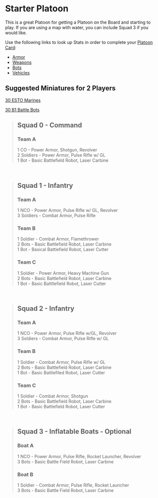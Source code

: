 # **Starter Platoon**
This is a great Platoon for getting a Platoon on the Board and starting to play. If you are using a map with water, you can include Squad 3 if you would like.

Use the following links to look up Stats in order to complete your [Platoon Card][platoon]:
- [Armor][armor]
- [Weapons][weapons]
- [Bots][bots]
- [Vehicles][vehicles]

[armor]: /equipment/armor.md
[weapons]: /equipment/weapons.md
[bots]: /equipment/bots.md
[vehicles]: /equipment/vehicles.md
[platoon]: /platoons/platoon_card.md

## **Suggested Miniatures for 2 Players**
[30 ESTO Marines][marines]

[marines]: https://www.etsy.com/listing/1208900159/esto-marines-for-tabletop-wargaming-epic

[30 B1 Battle Bots][battle_bots]

[battle_bots]: https://www.etsy.com/listing/1211439634/b1-battle-bots-expansion-for-tabletop

>## **Squad 0 - Command**
>### **Team A**
>1 CO - Power Armor, Shotgun, Revolver<br>
>2 Soldiers - Power Armor, Pulse Rifle w/ GL<br>
>1 Bot - Basic Battlefield Robot, Laser Carbine

<br>

>## **Squad 1 - Infantry**
>### **Team A**
>1 NCO - Power Armor, Pulse Rifle w/ GL, Revolver<br>
>3 Soldiers - Combat Armor, Pulse Rifle
>
>### **Team B**
>1 Soldier - Combat Armor, Flamethrower<br>
>2 Bots - Basic Battlefield Robot, Laser Carbine<br>
>1 Bot - Basical Battlefield Robot, Laser Cutter
>
>### **Team C**
>1 Soldier - Power Armor, Heavy Machine Gun<br>
>2 Bots - Basic Battlefield Robot, Laser Carbine<br>
>1 Bot - Basic Battllefield Robot, Laser Cutter

<br>

>## **Squad 2 - Infantry**
>### **Team A**
>1 NCO - Power Armor, Pulse Rifle w/GL, Revolver<br>
>3 Soldiers - Combat Armor, Pulse Rifle w/ GL
>
>### **Team B**
>1 Soldier - Combat Armor, Pulse Rifle w/ GL<br>
>2 Bots - Basic Battlefield Robot, Laser Carbine<br>
>1 Bot - Basic Battlefiled Robot, Laser Cutter
>
>### **Team C**
>1 Soldier - Combat Armor, Shotgun<br>
>2 Bots - Basic Battlefield Robot, Laser Carbine<br>
>1 Bot - Basic Battlefield Robot, Laser Cutter

<br>

>## **Squad 3 - Inflatable Boats - Optional**
>### **Boat A**
>1 NCO - Power Armor, Pulse Rifle, Rocket Launcher, Revolver<br>
>3 Bots - Basic Battle Field Robot, Laser Carbine
>
>### **Boat B**
>1 Soldier - Combat Armor, Pulse Rifle, Rocket Launcher<br>
>3 Bots - Basic Battle Field Robot, Laser Carbine